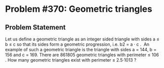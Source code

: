 # Problem #370: Geometric triangles 

## Problem Statement 

Let us define a geometric triangle as an integer sided triangle with sides a ≤ b ≤ c so that its sides form a geometric progression, i.e. b2 = a · c . 
An example of such a geometric triangle is the triangle with sides a = 144, b = 156 and c = 169.
There are 861805 geometric triangles with perimeter ≤ 106 .
How many geometric triangles exist with perimeter ≤ 2.5·1013 ?
